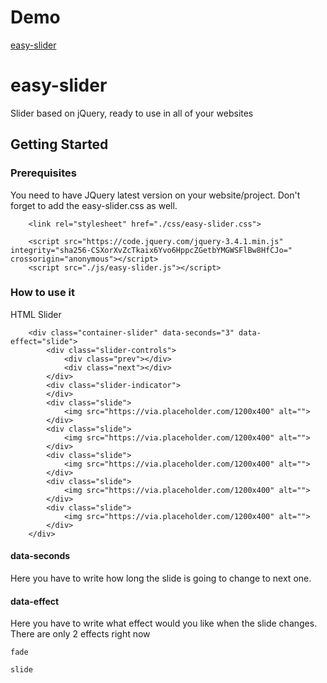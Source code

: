 # Demo
[easy-slider](https://easy-slider-eariasc.netlify.com/)

# easy-slider

Slider based on jQuery, ready to use in all of your websites

## Getting Started


### Prerequisites

You need to have JQuery latest version on your website/project.
Don't forget to add the easy-slider.css as well.

```
    <link rel="stylesheet" href="./css/easy-slider.css">

    <script src="https://code.jquery.com/jquery-3.4.1.min.js" integrity="sha256-CSXorXvZcTkaix6Yvo6HppcZGetbYMGWSFlBw8HfCJo=" crossorigin="anonymous"></script>
    <script src="./js/easy-slider.js"></script>
```

### How to use it

HTML Slider

```
    <div class="container-slider" data-seconds="3" data-effect="slide">
        <div class="slider-controls">
            <div class="prev"></div>
            <div class="next"></div>
        </div>
        <div class="slider-indicator">
        </div>
        <div class="slide">
            <img src="https://via.placeholder.com/1200x400" alt="">
        </div>
        <div class="slide">
            <img src="https://via.placeholder.com/1200x400" alt="">
        </div>
        <div class="slide">
            <img src="https://via.placeholder.com/1200x400" alt="">
        </div>
        <div class="slide">
            <img src="https://via.placeholder.com/1200x400" alt="">
        </div>
        <div class="slide">
            <img src="https://via.placeholder.com/1200x400" alt="">
        </div>
    </div>
```

#### data-seconds
Here you have to write how long the slide is going to change to next one.

#### data-effect
Here you have to write what effect would you like when the slide changes.
There are only 2 effects right now
 
 ```
 fade
 ```
 
 ```
 slide
 ```



